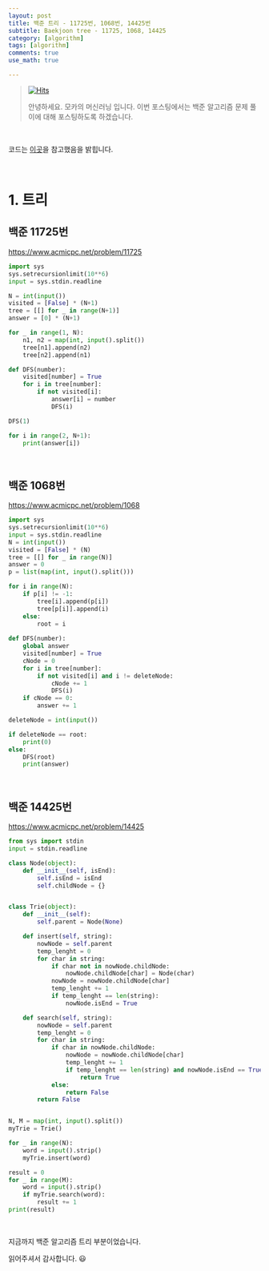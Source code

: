 ```yaml
---
layout: post
title: 백준 트리 - 11725번, 1068번, 14425번
subtitle: Baekjoon tree - 11725, 1068, 14425
category: [algorithm]
tags: [algorithm]
comments: true
use_math: true

---
```






> [![Hits](https://hits.seeyoufarm.com/api/count/incr/badge.svg?url=https%3A%2F%2Fysbsb.github.io%2Falgorithm%2F2023%2F06%2F14%2Fminimum-spanning-tree.html&count_bg=%2379C83D&title_bg=%23555555&icon=&icon_color=%23E7E7E7&title=hits&edge_flat=false)](https://hits.seeyoufarm.com)
>
> 안녕하세요. 모카의 머신러닝 입니다. 이번 포스팅에서는 백준 알고리즘 문제 풀이에 대해 포스팅하도록 하겠습니다. 

<br>

코드는 [이곳](https://github.com/doitcodingtest/python)을 참고했음을 밝힙니다.

<br>

# 1. 트리



## 백준 11725번

https://www.acmicpc.net/problem/11725

```python
import sys
sys.setrecursionlimit(10**6)
input = sys.stdin.readline

N = int(input())
visited = [False] * (N+1)
tree = [[] for _ in range(N+1)]
answer = [0] * (N+1)

for _ in range(1, N):
    n1, n2 = map(int, input().split())
    tree[n1].append(n2)
    tree[n2].append(n1)

def DFS(number):
    visited[number] = True
    for i in tree[number]:
        if not visited[i]:
            answer[i] = number
            DFS(i)

DFS(1)

for i in range(2, N+1):
    print(answer[i])
```



<br>

## 백준 1068번



https://www.acmicpc.net/problem/1068

```python
import sys
sys.setrecursionlimit(10**6)
input = sys.stdin.readline
N = int(input())
visited = [False] * (N)
tree = [[] for _ in range(N)]
answer = 0
p = list(map(int, input().split()))

for i in range(N):
    if p[i] != -1:
        tree[i].append(p[i])
        tree[p[i]].append(i)
    else:
        root = i
        
def DFS(number):
    global answer
    visited[number] = True
    cNode = 0
    for i in tree[number]:
        if not visited[i] and i != deleteNode:
            cNode += 1
            DFS(i)
    if cNode == 0:
        answer += 1

deleteNode = int(input())

if deleteNode == root:
    print(0)
else:
    DFS(root)
    print(answer)
```



<br>



## 백준 14425번



https://www.acmicpc.net/problem/14425



```python
from sys import stdin
input = stdin.readline

class Node(object):
    def __init__(self, isEnd):
        self.isEnd = isEnd
        self.childNode = {}


class Trie(object):
    def __init__(self):
        self.parent = Node(None)

    def insert(self, string):
        nowNode = self.parent
        temp_lenght = 0
        for char in string:
            if char not in nowNode.childNode:
                nowNode.childNode[char] = Node(char)
            nowNode = nowNode.childNode[char]
            temp_lenght += 1
            if temp_lenght == len(string):
                nowNode.isEnd = True

    def search(self, string):
        nowNode = self.parent
        temp_lenght = 0
        for char in string:
            if char in nowNode.childNode:
                nowNode = nowNode.childNode[char]
                temp_lenght += 1
                if temp_lenght == len(string) and nowNode.isEnd == True:
                    return True
            else:
                return False
        return False


N, M = map(int, input().split())
myTrie = Trie()

for _ in range(N):
    word = input().strip()
    myTrie.insert(word) 

result = 0
for _ in range(M):
    word = input().strip()
    if myTrie.search(word):
        result += 1
print(result)
```



<br>





지금까지 백준 알고리즘 트리 부분이었습니다.

읽어주셔서 감사합니다. 😃

